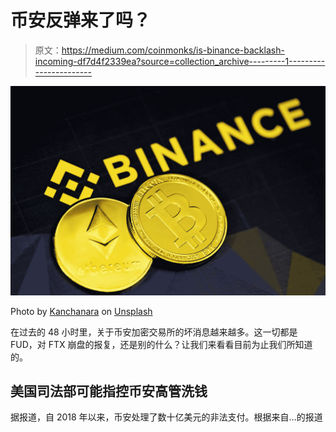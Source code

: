 # 币安反弹来了吗？

> 原文：<https://medium.com/coinmonks/is-binance-backlash-incoming-df7d4f2339ea?source=collection_archive---------1----------------------->

![](img/31cf91ebad551a03fcac4a8f43e4552b.png)

Photo by [Kanchanara](https://unsplash.com/@kanchanara?utm_source=medium&utm_medium=referral) on [Unsplash](https://unsplash.com?utm_source=medium&utm_medium=referral)

在过去的 48 小时里，关于币安加密交易所的坏消息越来越多。这一切都是 FUD，对 FTX 崩盘的报复，还是别的什么？让我们来看看目前为止我们所知道的。

## 美国司法部可能指控币安高管洗钱

据报道，自 2018 年以来，币安处理了数十亿美元的非法支付。根据来自…的报道